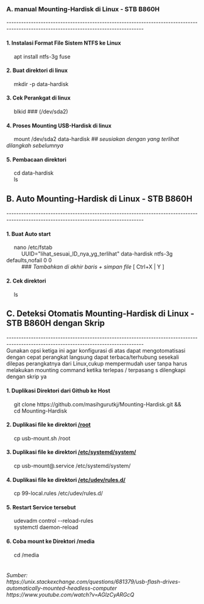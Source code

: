 <h3>A. manual Mounting-Hardisk di Linux - STB B860H</h3>
--------------------------------------------------------------------------------------------------------------------------------------
<h4>1. Instalasi Format File Sistem NTFS ke Linux  </h4>
&nbsp;&nbsp;&nbsp;&nbsp; apt install ntfs-3g fuse
<h4>2. Buat direktori di linux </h4>
&nbsp;&nbsp;&nbsp;&nbsp; mkdir -p data-hardisk
<h4>3. Cek Perankgat di linux </h4>
&nbsp;&nbsp;&nbsp;&nbsp; blkid    ### (/dev/sda2)
<h4>4. Proses Mounting USB-Hardisk di linux </h4>
&nbsp;&nbsp;&nbsp;&nbsp; mount /dev/sda2 data-hardisk   <i>## seusiakan dengan yang terlihat dilangkah sebelumnya</i>
<h4>5. Pembacaan direktori</h4>
&nbsp;&nbsp;&nbsp;&nbsp; cd data-hardisk<br/> 
&nbsp;&nbsp;&nbsp;&nbsp; ls

<h2>B. Auto Mounting-Hardisk di Linux - STB B860H</h2>
--------------------------------------------------------------------------------------------------------------------------------------
<h4>1. Buat Auto start  </h4>
&nbsp;&nbsp;&nbsp;&nbsp; nano /etc/fstab <br/>
&nbsp;&nbsp;&nbsp;&nbsp; &nbsp;&nbsp;&nbsp;&nbsp;  UUID="lihat_sesuai_ID_nya_yg_terlihat"  data-hardisk   ntfs-3g  defaults,nofail  0 0  <br/> 
&nbsp;&nbsp;&nbsp;&nbsp;&nbsp;&nbsp;&nbsp;&nbsp;&nbsp; <i>### Tambahkan di akhir baris + simpan file</i> [ Ctrl+X | Y ]  <br/>
<h4>2. Cek direktori  </h4>
&nbsp;&nbsp;&nbsp;&nbsp; ls

<h2>C. Deteksi Otomatis Mounting-Hardisk di Linux - STB B860H dengan Skrip</h2>
--------------------------------------------------------------------------------------------------------------------------------------<br>
Gunakan opsi ketiga ini agar konfigurasi di atas dapat mengotomatisasi dengan cepat perangkat langsung dapat terbaca/terhubung sesekali dilepas perangkatnya dari Linux,cukup mempermudah user tanpa harus melakukan mounting command ketika terlepas / terpasang
s dilengkapi dengan skrip ya
<h4>1. Duplikasi Direktori dari Github ke Host  </h4>
&nbsp;&nbsp;&nbsp;&nbsp; git clone https://github.com/masihgurutkj/Mounting-Hardisk.git && <br>
&nbsp;&nbsp;&nbsp;&nbsp; cd Mounting-Hardisk
<h4>2. Duplikasi file ke direktori <u>/root</u> </h4>
&nbsp;&nbsp;&nbsp;&nbsp; cp usb-mount.sh /root
<h4>3. Duplikasi file ke direktori <u>/etc/systemd/system/</u></h4>
&nbsp;&nbsp;&nbsp;&nbsp; cp usb-mount@.service /etc/systemd/system/
<h4>4. Duplikasi file ke direktori <u>/etc/udev/rules.d/</u></h4>
&nbsp;&nbsp;&nbsp;&nbsp; cp 99-local.rules /etc/udev/rules.d/
<h4>5. Restart Service tersebut</h4>
&nbsp;&nbsp;&nbsp;&nbsp; udevadm control --reload-rules<br/>
&nbsp;&nbsp;&nbsp;&nbsp; systemctl daemon-reload
<h4>6. Coba mount ke Direktori /media</h4>
&nbsp;&nbsp;&nbsp;&nbsp; cd /media<br/><br/>

<h6>Sumber: <br/>
https://unix.stackexchange.com/questions/681379/usb-flash-drives-automatically-mounted-headless-computer<br/>
https://www.youtube.com/watch?v=AGlzCyARGcQ</h6>
